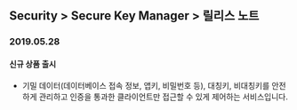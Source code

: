 ## Security > Secure Key Manager > 릴리스 노트

### 2019.05.28

#### 신규 상품 출시
* 기밀 데이터(데이터베이스 접속 정보, 앱키, 비밀번호 등), 대칭키, 비대칭키를 안전하게 관리하고 인증을 통과한 클라이언트만 접근할 수 있게 제어하는 서비스입니다.
